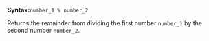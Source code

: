 **Syntax:**`number_1 % number_2`

Returns the remainder from dividing the first number `number_1` by the second number `number_2`.